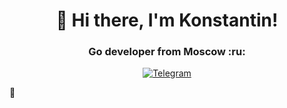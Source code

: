 <div id="header" align="center">
  <h1>👋 Hi there, I'm Konstantin!</h1>
  <h3>Go developer from Moscow :ru:</h3>
</div>
<div id="socials" align="center">
<a href="https://t.me/Kosnstantin_Savin">
<img src="https://img.shields.io/badge/Telegram-blue?style=for-the-badge&logo=telegram&logoColor=white" alt="Telegram"/>
</a>
</div>

:red_circle:

<!--
**KonstantinSavin/KonstantinSavin** is a ✨ _special_ ✨ repository because its `README.md` (this file) appears on your GitHub profile.

Here are some ideas to get you started:

- 🔭 I’m currently working on ...
- 🌱 I’m currently learning Go, PostgreSQL
- 💬 Ask me about ...
- 📫 How to reach me: ...
- 😄 Pronouns: ..
- ⚡ Fun fact: ...
-->
